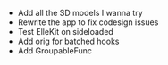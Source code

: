 - Add all the SD models I wanna try
- Rewrite the app to fix codesign issues
- Test ElleKit on sideloaded
- Add orig for batched hooks
- Add GroupableFunc
